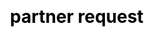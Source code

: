 ---
title: "partner request"

layout: "request"

css: "scss/partner.scss"

section1:
  title: 'Join the Revolution,Partner with KubeSphere'
  content: 'We look forward to your joining KubeSphere partner to improve the ecosystem of both, and grow your business. KubeSphere provide  resources and rights for partners to help them increase their expertise, deliver open source technology, and resell product.'
  topImage: '/images/partner/partner-top.jpg'

section2:
  title: 'Together, build partnership for success all over the world'
  content: 'KubeSphere partners play a critical role in KubeSphere go-to-market strategy. KubeSphere partners are located all over the world, we are looking forward to the global cooperation, your success is our success.'
  name1: 'USA'
  icon1: ''
  name2: 'European'
  icon2: 'images/partner/radore.jpg'
  name3: 'China'
  icon3: 'images/partner/qingcloud.svg'
  mapImage: 'images/partner/map.svg'
  bg1: 'images/common/hexagon.svg'
  bg2: 'images/partner/background1.svg'
  bg3: 'images/partner/background2.svg'

section3:
  title: Become a Partner with KubeSphere
  googleFormUrl: https://docs.google.com/forms/d/e/1FAIpQLSf2kT-J9xJma3ASsZF6n0jVaAldJU2gNL8wVz88SraNJyCE4Q/viewform?embedded=true
---